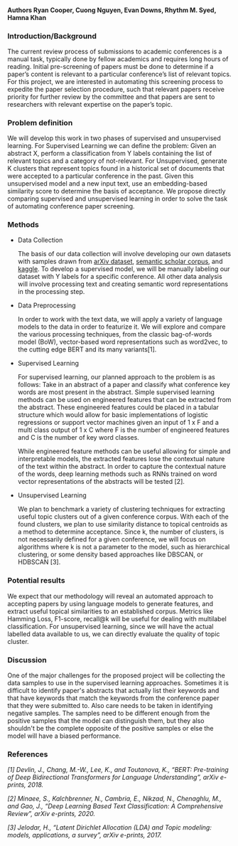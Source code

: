#### Authors Ryan Cooper, Cuong Nguyen, Evan Downs, Rhythm M. Syed, Hamna Khan

### Introduction/Background  

The current review process of submissions to academic conferences is a manual task, typically done by fellow academics and requires long hours of reading. Initial pre-screening of papers must be done to determine if a paper’s content is relevant to a particular conference’s list of relevant topics. For this project, we are interested in automating this screening process to expedite the paper selection procedure, such that relevant papers receive priority for further review by the committee and that papers are sent to researchers with relevant expertise on the paper’s topic.

### Problem definition  

We will develop this work in two phases of supervised and unsupervised learning. For Supervised Learning we can define the problem: Given an abstract X, perform a classification from Y labels containing the list of relevant topics and a category of not-relevant. For Unsupervised, generate K clusters that represent topics found in a historical set of documents that were accepted to a particular conference in the past. Given this unsupervised model and a new input text, use an embedding-based  similarity score to determine the basis of acceptance. We propose directly comparing supervised and unsupervised learning in order to solve the task of automating conference paper screening.

### Methods  

- Data Collection  

    The basis of our data collection will involve developing our own datasets with samples drawn from [arXiv dataset](https://www.kaggle.com/Cornell-University/arxiv), [semantic scholar corpus](http://s2-public-api-prod.us-west-2.elasticbeanstalk.com/corpus/), and [kaggle](https://www.kaggle.com/nikhilmittal/research-paper-abstracts?select=data_input.csv). To develop a supervised model, we will be manually labeling our dataset with Y labels for a specific conference. All other data analysis will involve processing text and creating semantic word representations in the processing step.

- Data Preprocessing  

    In order to work with the text data, we will apply a variety of language models to the data in order to featurize it. We will explore and compare the various processing techniques, from the classic bag-of-words model (BoW), vector-based word representations such as word2vec, to the cutting edge BERT and its many variants[1].

- Supervised Learning 

    For supervised learning, our planned approach to the problem is as follows: Take in an abstract of a paper and classify what conference key words are most present in the abstract. Simple supervised learning methods can be used on engineered features that can be extracted from the abstract. These engineered features could be placed in a tabular structure which would allow for basic implementations of logistic regressions or support vector machines given an input of 1 x F and a multi class output of 1 x C where F is the number of engineered features and C is the number of key word classes.
 
    While engineered feature methods can be useful allowing for simple and interpretable models, the extracted features lose the contextual nature of the text within the abstract. In order to capture the contextual nature of the words, deep learning methods such as RNNs trained on word vector representations of the abstracts will be tested [2].

- Unsupervised Learning  

    We plan to benchmark a variety of clustering techniques for extracting useful topic clusters out of a given conference corpus. With each of the found clusters, we plan to use similarity distance to topical centroids as a method to determine acceptance. Since k, the number of clusters, is not necessarily defined for a given conference, we will focus on algorithms where k is not a parameter to the model, such as hierarchical clustering, or some density based approaches like DBSCAN, or HDBSCAN [3].

### Potential results  

We expect that our methodology will reveal an automated approach to accepting papers by using language models to generate features, and extract useful topical similarities to an established corpus. Metrics like Hamming Loss, F1-score, recall@k will be useful for dealing with multilabel classification. For unsupervised learning, since we will have the actual labelled data available to us, we can directly evaluate the quality of topic cluster.


### Discussion  

One of the major challenges for the proposed project will be collecting the data samples to use in the supervised learning approaches. Sometimes it is difficult to identify paper's abstracts that actually list their keywords and that have keywords that match the keywords from the conference paper that they were submitted to. Also care needs to be taken in identifying negative samples. The samples need to be different enough from the positive samples that the model can distinguish them, but they also shouldn't be the complete opposite of the positive samples or else the model will have a biased performance.
 


### References  

*[1] Devlin, J., Chang, M.-W., Lee, K., and Toutanova, K., “BERT: Pre-training of Deep Bidirectional Transformers for Language Understanding”, <i>arXiv e-prints</i>, 2018.*
 
*[2] Minaee, S., Kalchbrenner, N., Cambria, E., Nikzad, N., Chenaghlu, M., and Gao, J., “Deep Learning Based Text Classification: A Comprehensive Review”, arXiv e-prints, 2020.*  

*[3] Jelodar, H., “Latent Dirichlet Allocation (LDA) and Topic modeling: models, applications, a survey”, arXiv e-prints, 2017.*




